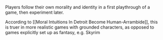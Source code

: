 Players follow their own morality and identity in a first playthrough of a game, then experiment later.

According to [[Moral Intuitions In Detroit Become Human-Arrambide]], this is truer in more realistic games with grounded characters, as opposed to games explicitly set up as fantasy, e.g. Skyrim
